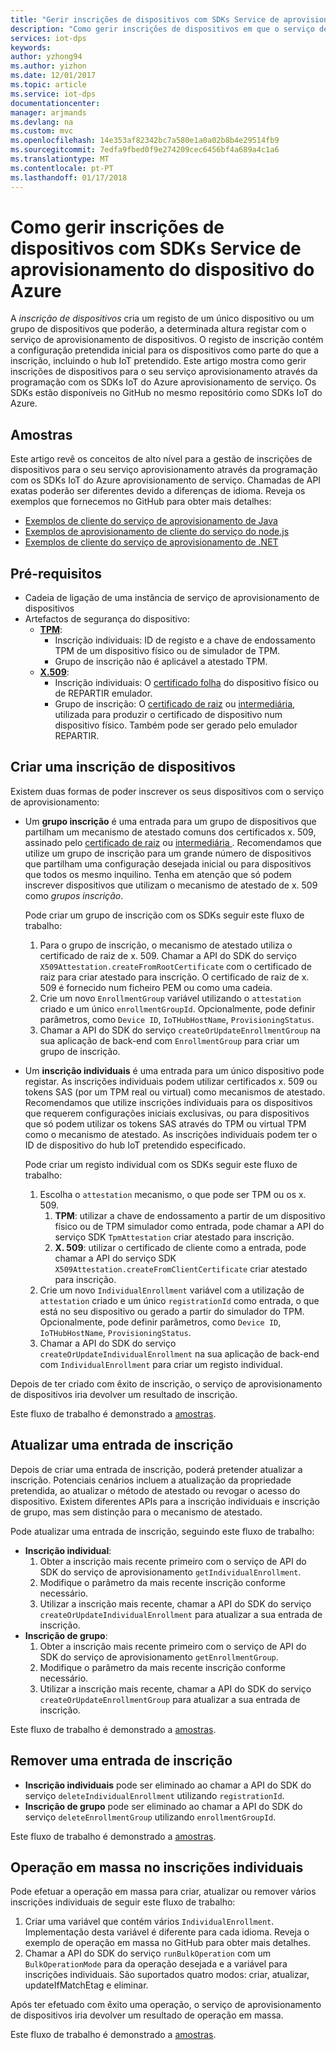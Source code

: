 ```yaml
---
title: "Gerir inscrições de dispositivos com SDKs Service de aprovisionamento do dispositivo do Azure | Microsoft Docs"
description: "Como gerir inscrições de dispositivos em que o serviço de aprovisionamento de dispositivos IoT Hub com os SDKs de serviço"
services: iot-dps
keywords: 
author: yzhong94
ms.author: yizhon
ms.date: 12/01/2017
ms.topic: article
ms.service: iot-dps
documentationcenter: 
manager: arjmands
ms.devlang: na
ms.custom: mvc
ms.openlocfilehash: 14e353af82342bc7a580e1a0a02b8b4e29514fb9
ms.sourcegitcommit: 7edfa9fbed0f9e274209cec6456bf4a689a4c1a6
ms.translationtype: MT
ms.contentlocale: pt-PT
ms.lasthandoff: 01/17/2018
---
```

# <a name="how-to-manage-device-enrollments-with-azure-device-provisioning-service-sdks"></a>Como gerir inscrições de dispositivos com SDKs Service de aprovisionamento do dispositivo do Azure
A *inscrição de dispositivos* cria um registo de um único dispositivo ou um grupo de dispositivos que poderão, a determinada altura registar com o serviço de aprovisionamento de dispositivos. O registo de inscrição contém a configuração pretendida inicial para os dispositivos como parte do que a inscrição, incluindo o hub IoT pretendido. Este artigo mostra como gerir inscrições de dispositivos para o seu serviço aprovisionamento através da programação com os SDKs IoT do Azure aprovisionamento de serviço.  Os SDKs estão disponíveis no GitHub no mesmo repositório como SDKs IoT do Azure.

## <a name="samples"></a>Amostras
Este artigo revê os conceitos de alto nível para a gestão de inscrições de dispositivos para o seu serviço aprovisionamento através da programação com os SDKs IoT do Azure aprovisionamento de serviço.  Chamadas de API exatas poderão ser diferentes devido a diferenças de idioma.  Reveja os exemplos que fornecemos no GitHub para obter mais detalhes:
* [Exemplos de cliente do serviço de aprovisionamento de Java](https://github.com/Azure/azure-iot-sdk-java/tree/master/provisioning/provisioning-samples)
* [Exemplos de aprovisionamento de cliente do serviço do node.js](https://github.com/Azure/azure-iot-sdk-node/tree/master/provisioning/service/samples)
* [Exemplos de cliente do serviço de aprovisionamento de .NET](https://github.com/Azure/azure-iot-sdk-csharp/tree/master/provisioning/service/samples)

## <a name="prerequisites"></a>Pré-requisitos
* Cadeia de ligação de uma instância de serviço de aprovisionamento de dispositivos
* Artefactos de segurança do dispositivo:
    * [**TPM**](https://docs.microsoft.com/azure/iot-dps/concepts-security):
        * Inscrição individuais: ID de registo e a chave de endossamento TPM de um dispositivo físico ou de simulador de TPM.
        * Grupo de inscrição não é aplicável a atestado TPM.
    * [**X.509**](https://docs.microsoft.com/azure/iot-dps/concepts-security):
        * Inscrição individuais: O [certificado folha](https://docs.microsoft.com/azure/iot-dps/concepts-security#leaf-certificate) do dispositivo físico ou de REPARTIR emulador.
        * Grupo de inscrição: O [certificado de raiz](https://docs.microsoft.com/azure/iot-dps/concepts-security#root-certificate) ou [intermediária](https://docs.microsoft.com/azure/iot-dps/concepts-security#intermediate-certificate), utilizada para produzir o certificado de dispositivo num dispositivo físico.  Também pode ser gerado pelo emulador REPARTIR.

## <a name="create-a-device-enrollment"></a>Criar uma inscrição de dispositivos

Existem duas formas de poder inscrever os seus dispositivos com o serviço de aprovisionamento:

* Um **grupo inscrição** é uma entrada para um grupo de dispositivos que partilham um mecanismo de atestado comuns dos certificados x. 509, assinado pelo [certificado de raiz](https://docs.microsoft.com/azure/iot-dps/concepts-security#root-certificate) ou [intermediária ](https://docs.microsoft.com/azure/iot-dps/concepts-security#intermediate-certificate). Recomendamos que utilize um grupo de inscrição para um grande número de dispositivos que partilham uma configuração desejada inicial ou para dispositivos que todos os mesmo inquilino. Tenha em atenção que só podem inscrever dispositivos que utilizam o mecanismo de atestado de x. 509 como *grupos inscrição*. 

    Pode criar um grupo de inscrição com os SDKs seguir este fluxo de trabalho:

    1. Para o grupo de inscrição, o mecanismo de atestado utiliza o certificado de raiz de x. 509.  Chamar a API do SDK do serviço ```X509Attestation.createFromRootCertificate``` com o certificado de raiz para criar atestado para inscrição.  O certificado de raiz de x. 509 é fornecido num ficheiro PEM ou como uma cadeia.
    1. Crie um novo ```EnrollmentGroup``` variável utilizando o ```attestation``` criado e um único ```enrollmentGroupId```.  Opcionalmente, pode definir parâmetros, como ```Device ID```, ```IoTHubHostName```, ```ProvisioningStatus```.
    2. Chamar a API do SDK do serviço ```createOrUpdateEnrollmentGroup``` na sua aplicação de back-end com ```EnrollmentGroup``` para criar um grupo de inscrição.

* Um **inscrição individuais** é uma entrada para um único dispositivo pode registar. As inscrições individuais podem utilizar certificados x. 509 ou tokens SAS (por um TPM real ou virtual) como mecanismos de atestado. Recomendamos que utilize inscrições individuais para os dispositivos que requerem configurações iniciais exclusivas, ou para dispositivos que só podem utilizar os tokens SAS através do TPM ou virtual TPM como o mecanismo de atestado. As inscrições individuais podem ter o ID de dispositivo do hub IoT pretendido especificado.

    Pode criar um registo individual com os SDKs seguir este fluxo de trabalho:
    
    1. Escolha o ```attestation``` mecanismo, o que pode ser TPM ou os x. 509.
        1. **TPM**: utilizar a chave de endossamento a partir de um dispositivo físico ou de TPM simulador como entrada, pode chamar a API do serviço SDK ```TpmAttestation``` criar atestado para inscrição. 
        2. **X. 509**: utilizar o certificado de cliente como a entrada, pode chamar a API do serviço SDK ```X509Attestation.createFromClientCertificate``` criar atestado para inscrição.
    2. Crie um novo ```IndividualEnrollment``` variável com a utilização de ```attestation``` criado e um único ```registrationId``` como entrada, o que está no seu dispositivo ou gerado a partir do simulador do TPM.  Opcionalmente, pode definir parâmetros, como ```Device ID```, ```IoTHubHostName```, ```ProvisioningStatus```.
    3. Chamar a API do SDK do serviço ```createOrUpdateIndividualEnrollment``` na sua aplicação de back-end com ```IndividualEnrollment``` para criar um registo individual.

Depois de ter criado com êxito de inscrição, o serviço de aprovisionamento de dispositivos iria devolver um resultado de inscrição.

Este fluxo de trabalho é demonstrado a [amostras](#samples).

## <a name="update-an-enrollment-entry"></a>Atualizar uma entrada de inscrição

Depois de criar uma entrada de inscrição, poderá pretender atualizar a inscrição.  Potenciais cenários incluem a atualização da propriedade pretendida, ao atualizar o método de atestado ou revogar o acesso do dispositivo.  Existem diferentes APIs para a inscrição individuais e inscrição de grupo, mas sem distinção para o mecanismo de atestado.

Pode atualizar uma entrada de inscrição, seguindo este fluxo de trabalho:
* **Inscrição individual**:
    1. Obter a inscrição mais recente primeiro com o serviço de API do SDK do serviço de aprovisionamento ```getIndividualEnrollment```.
    2. Modifique o parâmetro da mais recente inscrição conforme necessário. 
    3. Utilizar a inscrição mais recente, chamar a API do SDK do serviço ```createOrUpdateIndividualEnrollment``` para atualizar a sua entrada de inscrição.
* **Inscrição de grupo**:
    1. Obter a inscrição mais recente primeiro com o serviço de API do SDK do serviço de aprovisionamento ```getEnrollmentGroup```.
    2. Modifique o parâmetro da mais recente inscrição conforme necessário.
    3. Utilizar a inscrição mais recente, chamar a API do SDK do serviço ```createOrUpdateEnrollmentGroup``` para atualizar a sua entrada de inscrição.

Este fluxo de trabalho é demonstrado a [amostras](#samples).

## <a name="remove-an-enrollment-entry"></a>Remover uma entrada de inscrição

* **Inscrição individuais** pode ser eliminado ao chamar a API do SDK do serviço ```deleteIndividualEnrollment``` utilizando ```registrationId```.
* **Inscrição de grupo** pode ser eliminado ao chamar a API do SDK do serviço ```deleteEnrollmentGroup``` utilizando ```enrollmentGroupId```.

Este fluxo de trabalho é demonstrado a [amostras](#samples).

## <a name="bulk-operation-on-individual-enrollments"></a>Operação em massa no inscrições individuais

Pode efetuar a operação em massa para criar, atualizar ou remover vários inscrições individuais de seguir este fluxo de trabalho:

1. Criar uma variável que contém vários ```IndividualEnrollment```.  Implementação desta variável é diferente para cada idioma.  Reveja o exemplo de operação em massa no GitHub para obter mais detalhes.
2. Chamar a API do SDK do serviço ```runBulkOperation``` com um ```BulkOperationMode``` para da operação desejada e a variável para inscrições individuais. São suportados quatro modos: criar, atualizar, updateIfMatchEtag e eliminar.

Após ter efetuado com êxito uma operação, o serviço de aprovisionamento de dispositivos iria devolver um resultado de operação em massa.

Este fluxo de trabalho é demonstrado a [amostras](#samples).
